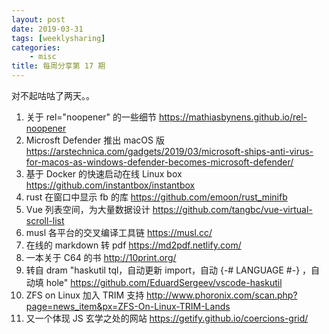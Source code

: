 ```yaml
---
layout: post
date: 2019-03-31
tags: [weeklysharing]
categories:
    - misc
title: 每周分享第 17 期
---
```


对不起咕咕了两天。。

1. 关于 rel="noopener" 的一些细节 https://mathiasbynens.github.io/rel-noopener
2. Microsft Defender 推出 macOS 版 https://arstechnica.com/gadgets/2019/03/microsoft-ships-anti-virus-for-macos-as-windows-defender-becomes-microsoft-defender/
3. 基于 Docker 的快速启动在线 Linux box https://github.com/instantbox/instantbox
4. rust 在窗口中显示 fb 的库 https://github.com/emoon/rust_minifb
5. Vue 列表空间，为大量数据设计 https://github.com/tangbc/vue-virtual-scroll-list
6. musl 各平台的交叉编译工具链 https://musl.cc/
7. 在线的 markdown 转 pdf https://md2pdf.netlify.com/
8. 一本关于 C64 的书 http://10print.org/
9. 转自 dram "haskutil tql，自动更新 import，自动 {-# LANGUAGE #-} ，自动填 hole" https://github.com/EduardSergeev/vscode-haskutil
10. ZFS on Linux 加入 TRIM 支持 http://www.phoronix.com/scan.php?page=news_item&px=ZFS-On-Linux-TRIM-Lands
11. 又一个体现 JS 玄学之处的网站 https://getify.github.io/coercions-grid/
